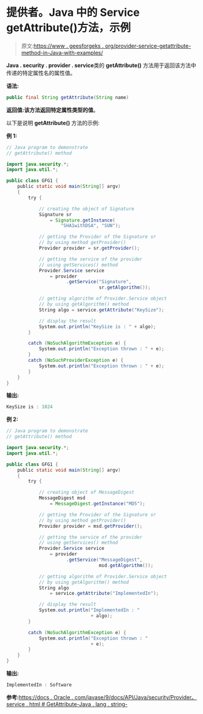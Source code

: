 # 提供者。Java 中的 Service getAttribute()方法，示例

> 原文:[https://www . geesforgeks . org/provider-service-getattribute-method-in-Java-with-examples/](https://www.geeksforgeeks.org/provider-service-getattribute-method-in-java-with-examples/)

**Java . security . provider . service**类的 **getAttribute()** 方法用于返回该方法中传递的特定属性名的属性值。

**语法:**

```java
public final String getAttribute(String name)
```

**返回值:**该方法返回特定属性类型的**值**。

以下是说明 **getAttribute()** 方法的示例:

**例 1:**

```java
// Java program to demonstrate
// getAttribute() method

import java.security.*;
import java.util.*;

public class GFG1 {
    public static void main(String[] argv)
    {
        try {

            // creating the object of Signature
            Signature sr
                = Signature.getInstance(
                    "SHA1withDSA", "SUN");

            // getting the Provider of the Signature sr
            // by using method getProvider()
            Provider provider = sr.getProvider();

            // getting the service of the provider
            // using getServices() method
            Provider.Service service
                = provider
                      .getService("Signature",
                                  sr.getAlgorithm());

            // getting algorithm of Provider.Service object
            // by using getAlgorithm() method
            String algo = service.getAttribute("KeySize");

            // display the result
            System.out.println("KeySize is : " + algo);
        }

        catch (NoSuchAlgorithmException e) {
            System.out.println("Exception thrown : " + e);
        }
        catch (NoSuchProviderException e) {
            System.out.println("Exception thrown : " + e);
        }
    }
}
```

**输出:**

```java
KeySize is : 1024

```

**例 2:**

```java
// Java program to demonstrate
// getAttribute() method

import java.security.*;
import java.util.*;

public class GFG1 {
    public static void main(String[] argv)
    {
        try {

            // creating object of MessageDigest
            MessageDigest msd
                = MessageDigest.getInstance("MD5");

            // getting the Provider of the Signature sr
            // by using method getProvider()
            Provider provider = msd.getProvider();

            // getting the service of the provider
            // using getServices() method
            Provider.Service service
                = provider
                      .getService("MessageDigest",
                                  msd.getAlgorithm());

            // getting algorithm of Provider.Service object
            // by using getAlgorithm() method
            String algo
                = service.getAttribute("ImplementedIn");

            // display the result
            System.out.println("ImplementedIn : "
                               + algo);
        }

        catch (NoSuchAlgorithmException e) {
            System.out.println("Exception thrown : "
                               + e);
        }
    }
}
```

**输出:**

```java
ImplementedIn : Software

```

**参考:**[https://docs . Oracle . com/javase/9/docs/API/Java/security/Provider。service . html # GetAttribute-Java . lang . string-](https://docs.oracle.com/javase/9/docs/api/java/security/Provider.Service.html#getAttribute-java.lang.String-)